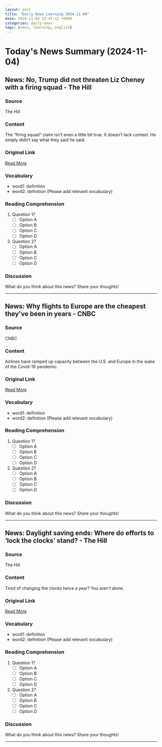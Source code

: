 ```yaml
---
layout: post
title: "Daily News Learning 2024-11-04"
date: 2024-11-04 23:47:12 +0800
categories: daily-news
tags: [news, learning, english]
---
```


# Today's News Summary (2024-11-04)

## News: No, Trump did not threaten Liz Cheney with a firing squad - The Hill

### Source
The Hill

### Content
The “firing squad” claim isn’t even a little bit true. It doesn’t lack context. He simply didn’t say what they said he said.

### Original Link
[Read More](https://thehill.com/opinion/campaign/4967807-trump-firing-squad-claims/)

### Vocabulary
- word1: definition
- word2: definition
(Please add relevant vocabulary)

### Reading Comprehension
1. Question 1?
   - [ ] Option A
   - [ ] Option B
   - [ ] Option C
   - [ ] Option D

2. Question 2?
   - [ ] Option A
   - [ ] Option B
   - [ ] Option C
   - [ ] Option D

### Discussion
What do you think about this news? Share your thoughts!

---

## News: Why flights to Europe are the cheapest they've been in years - CNBC

### Source
CNBC

### Content
Airlines have ramped up capacity between the U.S. and Europe in the wake of the Covid-19 pandemic.

### Original Link
[Read More](https://www.cnbc.com/2024/11/03/flights-to-europe-fall-to-3-year-low.html)

### Vocabulary
- word1: definition
- word2: definition
(Please add relevant vocabulary)

### Reading Comprehension
1. Question 1?
   - [ ] Option A
   - [ ] Option B
   - [ ] Option C
   - [ ] Option D

2. Question 2?
   - [ ] Option A
   - [ ] Option B
   - [ ] Option C
   - [ ] Option D

### Discussion
What do you think about this news? Share your thoughts!

---

## News: Daylight saving ends: Where do efforts to ‘lock the clocks’ stand? - The Hill

### Source
The Hill

### Content
Tired of changing the clocks twice a year? You aren’t alone.

### Original Link
[Read More](https://thehill.com/homenews/nexstar_media_wire/4957487-daylight-saving-ends-where-do-efforts-to-lock-the-clocks-stand/)

### Vocabulary
- word1: definition
- word2: definition
(Please add relevant vocabulary)

### Reading Comprehension
1. Question 1?
   - [ ] Option A
   - [ ] Option B
   - [ ] Option C
   - [ ] Option D

2. Question 2?
   - [ ] Option A
   - [ ] Option B
   - [ ] Option C
   - [ ] Option D

### Discussion
What do you think about this news? Share your thoughts!

---
